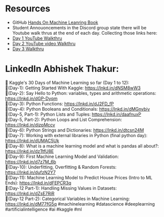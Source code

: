 # Resources 
* GitHub [Hands On Machine Leanring Book](https://github.com/quantumahesh/Hands-On-Machine-Learning-Book)
* Student Annouoncements in the Discord group state there will be Youtube walk thrus at the end of each day.
  Collecting those links here: 
* [Day 1 YouTube Walkthru](https://youtu.be/_55G24aghPY)
* [Day 2 YouTube video Walkthru](https://youtu.be/55wRpH4sO-I)
* [Day 3 Walkthru](https://youtu.be/a82wFuz1I7U)


# LinkedIn Abhishek Thakur:
🚀 Kaggle's 30 Days of Machine Learning so far (Day 1 to 12):<br>
🔹(Day-1): Getting Started With Kaggle: https://lnkd.in/dNSM8wW3<br>
🔹(Day-2): Say Hello to Python: variables, types and arithmetic operations: https://lnkd.in/dGP-Dyqm<br>
🔹(Day-3): Python Functions: https://lnkd.in/dJ2FD_fP<br>
🔹(Day-4): Python Booleans and Conditionals: https://lnkd.in/dMGnvbiy<br>
🔹(Day-5, Part-1): Python Lists and Tuples: https://lnkd.in/daafnuxP<br>
🔹(Day-5, Part-2): Python Loops and List Comprehension: https://lnkd.in/dizpMccv<br>
🔹(Day-6): Python Strings and Dictionaries: https://lnkd.in/dtcsn24M<br>
🔹(Day-7): Working with external libraries in Python (final python day): https://lnkd.in/dUMAC5Uk<br>
🔹(Day-8): What is a machine learning model and what is pandas all about?: https://lnkd.in/dzTtfU8E<br>
🔹(Day-9): First Machine Learning Model and Validation: https://lnkd.in/d7z7M_6b<br>
🔹(Day-10): Underfitting, Overfitting & Random Forests: https://lnkd.in/dufzN2Y7<br>
🔹(Day-11): Machine Learning Model to Predict House Prices (Intro to ML Ends): https://lnkd.in/dFEPCR3q<br>
🔹(Day-12 Part-1): Handling Missing Values in Datasets: https://lnkd.in/dZsE7RiR<br>
🔹(Day-12 Part-2): Categorical Variables in Machine Learning: https://lnkd.in/dM77fG5q
#machinelearning #datascience #deeplearning #artificialintelligence #ai #kaggle #ml<br>


